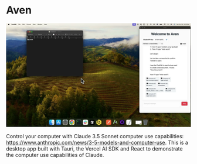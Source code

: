 # Aven

[![Aven Demo](./aven-thumbnail.jpg)](https://www.youtube.com/watch?v=Td9PTCt-mBM)

Control your computer with Claude 3.5 Sonnet computer use capabilities: https://www.anthropic.com/news/3-5-models-and-computer-use. This is a desktop app built with Tauri, the Vercel AI SDK and React to demonstrate the computer use capabilities of Claude.
